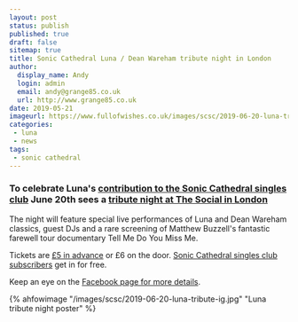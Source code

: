 ```yaml
---
layout: post
status: publish
published: true
draft: false
sitemap: true
title: Sonic Cathedral Luna / Dean Wareham tribute night in London
author:
  display_name: Andy
  login: admin
  email: andy@grange85.co.uk
  url: http://www.grange85.co.uk
date: 2019-05-21
imageurl: https://www.fullofwishes.co.uk/images/scsc/2019-06-20-luna-tribute.jpg
categories:
 - luna
 - news
tags:
 - sonic cathedral
---
```


### To celebrate Luna's <a href="/2019/05/16/new-luna-single-sonic-cathedral-singles-club/">contribution to the Sonic Cathedral singles club</a> June 20th sees a <a href="https://www.facebook.com/events/827280811004345/">tribute night at The Social in London</a>

The night will feature special live performances of Luna and Dean Wareham classics, guest DJs and a rare screening of Matthew Buzzell's fantastic farewell tour documentary Tell Me Do You Miss Me.

Tickets are <a href="https://dice.fm/event/3p5vx-sonic-cathedral-social-service-luna-tribute-20th-jun-the-social-london-tickets">£5 in advance</a> or £6 on the door. <a href="http://www.soniccathedral.co.uk/singlesclub/">Sonic Cathedral singles club subscribers</a> get in for free.

Keep an eye on the <a href="https://www.facebook.com/events/827280811004345/">Facebook page for more details</a>.

{% ahfowimage "/images/scsc/2019-06-20-luna-tribute-ig.jpg" "Luna tribute night poster" %}
